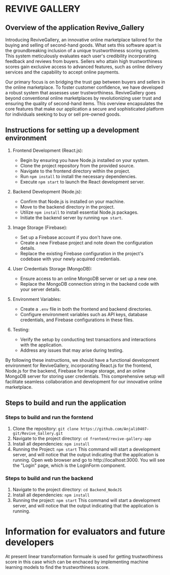 
# REVIVE GALLERY
## Overview of the application Revive_Gallery

Introducing ReviveGallery, an innovative online marketplace tailored for the buying and selling of second-hand goods. What sets this software apart is the groundbreaking inclusion of a unique trustworthiness scoring system. This system meticulously evaluates each user's credibility incorporating feedback and reviews from buyers. Sellers who attain high trustworthiness scores gain exclusive access to advanced features, such as online delivery services and the capability to accept online payments.

Our primary focus is on bridging the trust gap between buyers and sellers in the online marketplace. To foster customer confidence, we have developed a robust system that assesses user trustworthiness. ReviveGallery goes beyond conventional online marketplaces by revolutionizing user trust and ensuring the quality of second-hand items. This overview encapsulates the core features that make our application a secure and sophisticated platform for individuals seeking to buy or sell pre-owned goods.

## Instructions for setting up a development environment

1. Frontend Development (React.js):
   - Begin by ensuring you have Node.js installed on your system.
   - Clone the project repository from the provided source.
   - Navigate to the frontend directory within the project.
   - Run `npm install` to install the necessary dependencies.
   - Execute `npm start` to launch the React development server.

2. Backend Development (Node.js):
   - Confirm that Node.js is installed on your machine.
   - Move to the backend directory in the project.
   - Utilize `npm install` to install essential Node.js packages.
   - Initiate the backend server by running `npm start`.

3. Image Storage (Firebase):
   - Set up a Firebase account if you don't have one.
   - Create a new Firebase project and note down the configuration details.
   - Replace the existing Firebase configuration in the project's codebase with your newly acquired credentials.

4. User Credentials Storage (MongoDB):
   - Ensure access to an online MongoDB server or set up a new one.
   - Replace the MongoDB connection string in the backend code with your server details.

5. Environment Variables:
   - Create a `.env` file in both the frontend and backend directories.
   - Configure environment variables such as API keys, database credentials, and Firebase configurations in these files.

6. Testing:
   - Verify the setup by conducting test transactions and interactions with the application.
   - Address any issues that may arise during testing.

By following these instructions, we should have a functional development environment for ReviveGallery, incorporating React.js for the frontend, Node.js for the backend, Firebase for image storage, and an online MongoDB server for storing user credentials. This comprehensive setup will facilitate seamless collaboration and development for our innovative online marketplace.

## Steps to build and run the application
### Steps to build and run the forntend 
1. Clone the repository: 
`git clone https://github.com/Anjali0407-git/Revive_Gallery.git`
2. Navigate to the project directory: 
`cd frontend/revive-gallery-app`
3. Install all dependencies: 
`npm install`
4. Running the Project:
    `npm start`
    This command will start a development server, and will notice that the output indicating that the application is running.
    Open web browser and go to http://localhost:3000. You will see the "Login" page, which is the LoginForm component.

### Steps to build and run the backend 
1. Navigate to the project directory:  `cd Backend_NodeJS`
2. Install all dependencies: `npm install`
3. Running the project:
    `npm start`
   This command will start a development server, and will notice that the output indicating that the application is running.

# Information for evaluators and future developers 

At present linear transformation formuale is used for getting trustwothiness score in this case which can be enchaced by implementing machine learning models to find the trustworthiness score. 

